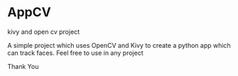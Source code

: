 # AppCV
kivy and open cv project

A simple project which uses OpenCV and Kivy to create a python app which can track faces. 
Feel free to use in any project

Thank You 
